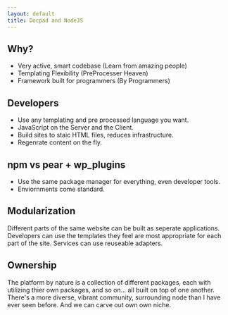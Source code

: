```yaml
---
layout: default
title: Docpad and NodeJS
---
```


## Why?

- Very active, smart codebase (Learn from amazing people)
- Templating Flexibility (PreProcesser Heaven)
- Framework built for programmers (By Programmers)

## Developers
- Use any templating and pre processed language you want.
- JavaScript on the Server and the Client.
- Build sites to staic HTML files, reduces infrastructure.
- Regenrate content on the fly.

## npm vs pear + wp_plugins
- Use the same package manager for everything, even developer tools.
- Enviornments come standard.

## Modularization
Different parts of the same website can be built as seperate applications.
Developers can use the templates they feel are most appropriate for each part of the site.
Services can use reuseable adapters.

## Ownership
The platform by nature is a collection of different packages, each with utilizing thier own packages, and so on... all built on top of one another. There's a more diverse, vibrant community, surrounding node than I have ever seen before. And we can carve out own own niche.
